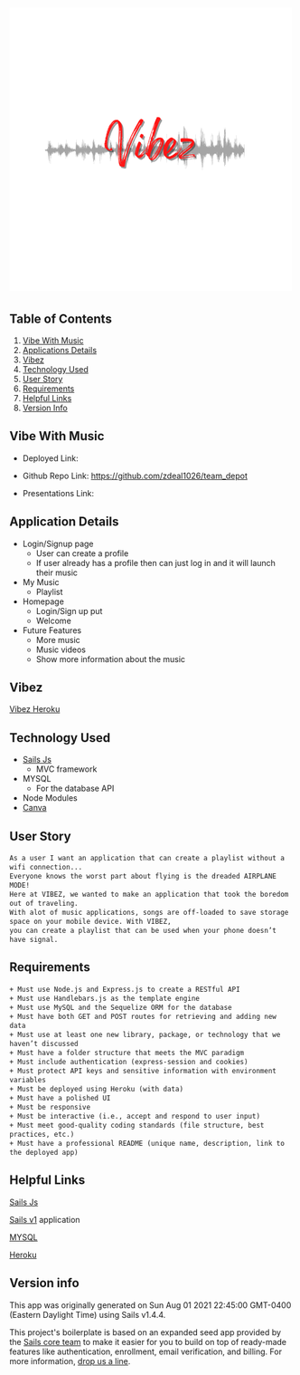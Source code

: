 # ![Vibez](./test-project/assets/images/2.png)


## Table of Contents

1. [Vibe With Music](##Vibe-With-Music)
2. [Applications Details](##Application-Details)
3. [Vibez](##Vibez)
4. [Technology Used](##Technology-Used)
5. [User Story](##User-Story)
6. [Requirements](##Requirements)
7. [Helpful Links](##Helpful-Links)
8. [Version Info](##Version-Info)

## Vibe With Music

* Deployed Link:

* Github Repo Link: https://github.com/zdeal1026/team_depot

* Presentations Link:

## Application Details

- Login/Signup page
    - User can create a profile
    - If user already has a profile then can just log in and it will launch their music
- My Music
    - Playlist
- Homepage
    - Login/Sign up put 
    - Welcome 
- Future Features
    - More music
    - Music videos
    - Show more information about the music 

## Vibez
[Vibez Heroku](https://teamdepot.herokuapp.com/)
## Technology Used
- [Sails Js](https://sailsjs.com/)
    - MVC framework
- MYSQL
    - For the database API
- Node Modules
- [Canva](https://www.canva.com/)

## User Story
```
As a user I want an application that can create a playlist without a wifi connection...
Everyone knows the worst part about flying is the dreaded AIRPLANE MODE!
Here at VIBEZ, we wanted to make an application that took the boredom out of traveling. 
With alot of music applications, songs are off-loaded to save storage space on your mobile device. With VIBEZ,
you can create a playlist that can be used when your phone doesn’t have signal.
```

## Requirements
```
+ Must use Node.js and Express.js to create a RESTful API
+ Must use Handlebars.js as the template engine
+ Must use MySQL and the Sequelize ORM for the database
+ Must have both GET and POST routes for retrieving and adding new data
+ Must use at least one new library, package, or technology that we haven’t discussed
+ Must have a folder structure that meets the MVC paradigm
+ Must include authentication (express-session and cookies) 
+ Must protect API keys and sensitive information with environment variables
+ Must be deployed using Heroku (with data)
+ Must have a polished UI
+ Must be responsive
+ Must be interactive (i.e., accept and respond to user input)
+ Must meet good-quality coding standards (file structure, best practices, etc.)
+ Must have a professional README (unique name, description, link to the deployed app)
```
## Helpful Links

[Sails Js](https://sailsjs.com/)

[Sails v1](https://sailsjs.com) application

[MYSQL](https://www.mysql.com/)

[Heroku](https://dashboard.heroku.com/apps)

## Version info

This app was originally generated on Sun Aug 01 2021 22:45:00 GMT-0400 (Eastern Daylight Time) using Sails v1.4.4.


<!-- Internally, Sails used [`sails-generate@2.0.3`](https://github.com/balderdashy/sails-generate/tree/v2.0.3/lib/core-generators/new). -->


This project's boilerplate is based on an expanded seed app provided by the [Sails core team](https://sailsjs.com/about) to make it easier for you to build on top of ready-made features like authentication, enrollment, email verification, and billing.  For more information, [drop us a line](https://sailsjs.com/support).


<!--
Note:  Generators are usually run using the globally-installed `sails` CLI (command-line interface).  This CLI version is _environment-specific_ rather than app-specific, thus over time, as a project's dependencies are upgraded or the project is worked on by different developers on different computers using different versions of Node.js, the Sails dependency in its package.json file may differ from the globally-installed Sails CLI release it was originally generated with.  (Be sure to always check out the relevant [upgrading guides](https://sailsjs.com/upgrading) before upgrading the version of Sails used by your app.  If you're stuck, [get help here](https://sailsjs.com/support).)
-->